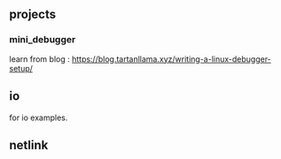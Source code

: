 
## projects
### mini_debugger

learn from blog <Writing a Linux Debugger>: https://blog.tartanllama.xyz/writing-a-linux-debugger-setup/

## io

for io examples.


## netlink

